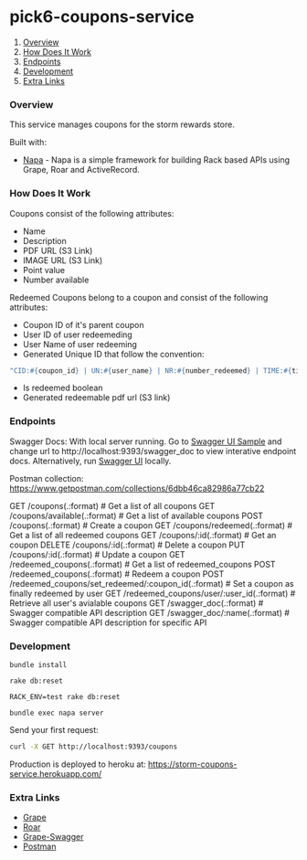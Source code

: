 # pick6-coupons-service

1. [Overview](#overview)
2. [How Does It Work](#how-does-it-work)
3. [Endpoints](#endpoints)
4. [Development](#development)
5. [Extra Links](#extra-links)

### Overview

This service manages coupons for the storm rewards store.

Built with:
- [Napa](https://github.com/bellycard/napa) - Napa is a simple framework for building Rack based APIs using Grape, Roar and ActiveRecord.

### How Does It Work

Coupons consist of the following attributes:
- Name
- Description
- PDF URL (S3 Link)
- IMAGE URL (S3 Link)
- Point value
- Number available

Redeemed Coupons belong to a coupon and consist of the following attributes:
- Coupon ID of it's parent coupon
- User ID of user redeemeding
- User Name of user redeeming
- Generated Unique ID that follow the convention:
```ruby
"CID:#{coupon_id} | UN:#{user_name} | NR:#{number_redeemed} | TIME:#{timestamp} | #{SecureRandom.urlsafe_base64(10)}"
```
- Is redeemed boolean
- Generated redeemable pdf url (S3 link)

### Endpoints

Swagger Docs: 
With local server running. 
Go to [Swagger UI Sample](http://petstore.swagger.io/) and change url to http://localhost:9393/swagger_doc to view interative endpoint docs. Alternatively, run [Swagger UI](https://github.com/swagger-api/swagger-ui) locally.

Postman collection: 
https://www.getpostman.com/collections/6dbb46ca82986a77cb22

GET        /coupons(.:format)                       # Get a list of all coupons
GET        /coupons/available(.:format)             # Get a list of available coupons
POST       /coupons(.:format)                       # Create a coupon
GET        /coupons/redeemed(.:format)              # Get a list of all redeemed coupons
GET        /coupons/:id(.:format)                   # Get an coupon
DELETE     /coupons/:id(.:format)                   # Delete a coupon
PUT        /coupons/:id(.:format)                   # Update a coupon
GET        /redeemed_coupons(.:format)              # Get a list of redeemed_coupons
POST       /redeemed_coupons(.:format)              # Redeem a coupon
POST       /redeemed_coupons/set_redeemed/:coupon_id(.:format) # Set a coupon as finally redeemed by user
GET        /redeemed_coupons/user/:user_id(.:format) # Retrieve all user's avialable coupons
GET        /swagger_doc(.:format)                   # Swagger compatible API description
GET        /swagger_doc/:name(.:format)             # Swagger compatible API description for specific API

### Development

```
bundle install

rake db:reset

RACK_ENV=test rake db:reset

bundle exec napa server
```

Send your first request:

```bash
curl -X GET http://localhost:9393/coupons
```

Production is deployed to heroku at: https://storm-coupons-service.herokuapp.com/

### Extra Links

- [Grape](https://github.com/ruby-grape/grape)
- [Roar](https://github.com/ruby-grape/grape-roar)
- [Grape-Swagger](https://github.com/ruby-grape/grape-swagger)
- [Postman](https://www.getpostman.com/)